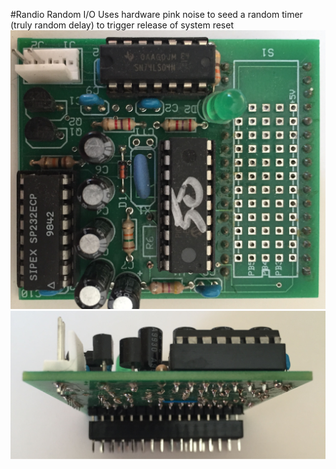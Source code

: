 #Randio
Random I/O Uses hardware pink noise to seed a random timer (truly random delay) to trigger release of system reset
![Alt text](/Images/RandioTop.jpg?raw=true "Board Top View")
![Alt text](/Images/RandioEdge.jpg?raw=true "Board Edge View")
